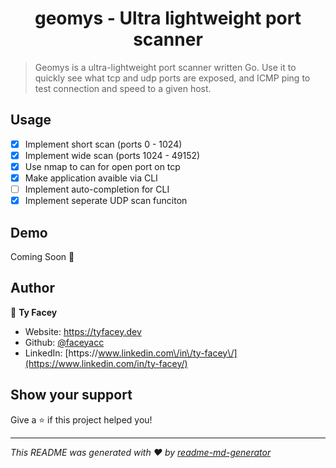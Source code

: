 <h1 align="center">geomys - Ultra lightweight port scanner</h1>
<p>
</p>

> Geomys is a ultra-lightweight port scanner written Go. Use it to quickly see what tcp and udp ports are exposed, and ICMP ping to test connection and speed to a given host.

## Usage
- [x] Implement short scan (ports 0 - 1024)
- [x] Implement wide scan (ports 1024 - 49152)
- [x] Use nmap to can for open port on tcp 
- [x] Make application avaible via CLI
- [ ] Implement auto-completion for CLI
- [x] Implement seperate UDP scan funciton
## Demo

Coming Soon 👀

## Author

👤 **Ty Facey**

* Website: https://tyfacey.dev
* Github: [@faceyacc](https://github.com/faceyacc)
* LinkedIn: [https:\/\/www.linkedin.com\/in\/ty-facey\/](https://www.linkedin.com/in/ty-facey/)

## Show your support

Give a ⭐️ if this project helped you!

***
_This README was generated with ❤️ by [readme-md-generator](https://github.com/kefranabg/readme-md-generator)_
